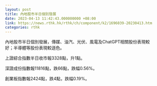 ```yaml
---
layout: post
title: 內地股市半日個別發展
date: 2023-04-13 11:42:43.000000000 +08:00
link: https://news.rthk.hk/rthk/ch/component/k2/1696039-20230413.htm
categories: rthk
---
```


內地股市半日個別發展，傳媒、油汽、光伏、風電及ChatGPT相關股份表現較好；半導體等股份表現較遜色。

上證綜合指數半日收市報3328點，升1點。

深證成份指數報11816點，跌66點，跌幅0.56%。

創業板指數報2424點，跌4點，跌幅0.19%。
